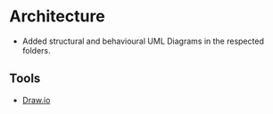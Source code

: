 # Architecture

* Added structural and behavioural UML Diagrams in the respected folders.

## Tools 
* [Draw.io](https://app.diagrams.net/)
